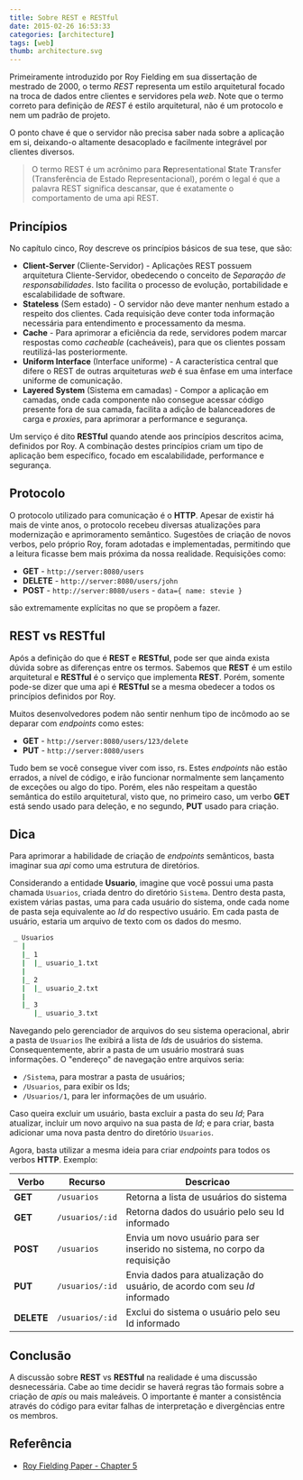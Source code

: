```yaml
---
title: Sobre REST e RESTful
date: 2015-02-26 16:53:33
categories: [architecture]
tags: [web]
thumb: architecture.svg
---
```

 
Primeiramente introduzido por Roy Fielding em sua dissertação de mestrado de 2000, o termo *REST* representa um estilo arquitetural focado na troca de dados entre clientes e servidores pela *web*. Note que o termo correto para definição de *REST* é estilo arquitetural, não é um protocolo e nem um padrão de projeto.

O ponto chave é que o servidor não precisa saber nada sobre a aplicação em si, deixando-o altamente desacoplado e facilmente integrável por clientes diversos.

> O termo REST é um acrônimo para **Re**presentational **S**tate **T**ransfer (Transferência de Estado Representacional), porém o legal é que a palavra REST significa descansar, que é exatamente o comportamento de uma api REST.

## Princípios

No capítulo cinco, Roy descreve os princípios básicos de sua tese, que são:

- **Client-Server** (Cliente-Servidor) - Aplicações REST possuem arquitetura Cliente-Servidor, obedecendo o conceito de *Separação de responsabilidades*. Isto facilita o processo de evolução, portabilidade e escalabilidade de software.
- **Stateless** (Sem estado) - O servidor não deve manter nenhum estado a respeito dos clientes. Cada requisição deve conter toda informação necessária para entendimento e processamento da mesma.
- **Cache** - Para aprimorar a eficiência da rede, servidores podem marcar respostas como *cacheable* (cacheáveis), para que os clientes possam reutilizá-las posteriormente.
- **Uniform Interface** (Interface uniforme) - A característica central que difere o REST de outras arquiteturas *web* é sua ênfase em uma interface uniforme de comunicação.
- **Layered System** (Sistema em camadas) - Compor a aplicação em camadas, onde cada componente não consegue acessar código presente fora de sua camada, facilita a adição de balanceadores de carga e *proxies*, para aprimorar a performance e segurança.

Um serviço é dito **RESTful** quando atende aos princípios descritos acima, definidos por Roy. A combinação destes princípios criam um tipo de aplicação bem específico, focado em escalabilidade, performance e segurança.

## Protocolo

O protocolo utilizado para comunicação é o **HTTP**. Apesar de existir há mais de vinte anos, o protocolo recebeu diversas atualizações para modernização e aprimoramento semântico. Sugestões de criação de novos verbos, pelo próprio Roy, foram adotadas e implementadas, permitindo que a leitura ficasse bem mais próxima da nossa realidade. Requisições como:

- **GET** - `http://server:8080/users`
- **DELETE** - `http://server:8080/users/john`
- **POST** - `http://server:8080/users` - `data={ name: stevie }`

são extremamente explícitas no que se propõem a fazer.

## REST vs RESTful

Após a definição do que é **REST** e **RESTful**, pode ser que ainda exista dúvida sobre as diferenças entre os termos. Sabemos que **REST** é um estilo arquitetural e **RESTful** é o serviço que implementa **REST**. Porém, somente pode-se dizer que uma api é **RESTful** se a mesma obedecer a todos os princípios definidos por Roy.

Muitos desenvolvedores podem não sentir nenhum tipo de incômodo ao se deparar com *endpoints* como estes:

- **GET** - `http://server:8080/users/123/delete`
- **PUT** - `http://server:8080/users`

Tudo bem se você consegue viver com isso, rs. Estes *endpoints* não estão errados, a nível de código, e irão funcionar normalmente sem lançamento de exceções ou algo do tipo. Porém, eles não respeitam a questão semântica do estilo arquitetural, visto que, no primeiro caso, um verbo **GET** está sendo usado para deleção, e no segundo, **PUT** usado para criação.

## Dica

Para aprimorar a habilidade de criação de *endpoints* semânticos, basta imaginar sua *api* como uma estrutura de diretórios.

Considerando a entidade **Usuario**, imagine que você possui uma pasta chamada `Usuarios`, criada dentro do diretório `Sistema`. Dentro desta pasta, existem várias pastas, uma para cada usuário do sistema, onde cada nome de pasta seja equivalente ao *Id* do respectivo usuário. Em cada pasta de usuário, estaria um arquivo de texto com os dados do mesmo.

```sh
 _ Usuarios
   |
   |_ 1
   |  |_ usuario_1.txt
   |
   |_ 2
   |  |_ usuario_2.txt
   |
   |_ 3
      |_ usuario_3.txt
```

Navegando pelo gerenciador de arquivos do seu sistema operacional, abrir a pasta de `Usuarios` lhe exibirá a lista de *Id*s de usuários do sistema. Consequentemente, abrir a pasta de um usuário mostrará suas informações. O "endereço" de navegação entre arquivos seria:

- `/Sistema`, para mostrar a pasta de usuários;
- `/Usuarios`, para exibir os Ids;
- `/Usuarios/1`, para ler informações de um usuário.

Caso queira excluir um usuário, basta excluir a pasta do seu *Id*; Para atualizar, incluir um novo arquivo na sua pasta de *Id*; e para criar, basta adicionar uma nova pasta dentro do diretório `Usuarios`.

Agora, basta utilizar a mesma ideia para criar *endpoints* para todos os verbos **HTTP**. Exemplo:

| **Verbo** | **Recurso** | **Descricao** |
| --------  | ----------- | ------------- |
| **GET**   | `/usuarios` | Retorna a lista de usuários do sistema |
| **GET**   | `/usuarios/:id` | Retorna dados do usuário pelo seu Id informado |
| **POST**  | `/usuarios` | Envia um novo usuário para ser inserido no sistema, no corpo da requisição |
| **PUT**   | `/usuarios/:id` | Envia dados para atualização do usuário, de acordo com seu *Id* informado |
| **DELETE** | `/usuarios/:id` | Exclui do sistema o usuário pelo seu Id informado |

## Conclusão

A discussão sobre **REST** vs **RESTful** na realidade é uma discussão desnecessária. Cabe ao time decidir se haverá regras tão formais sobre a criação de *apis* ou mais maleáveis. O importante é manter a consistência através do código para evitar falhas de interpretação e divergências entre os membros.

## Referência

- [Roy Fielding Paper - Chapter 5](https://www.ics.uci.edu/~fielding/pubs/dissertation/rest_arch_style.htm)
